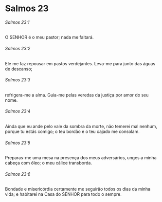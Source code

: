 # Salmos 23

###### Salmos 23:1

O SENHOR é o meu pastor; nada me faltará.

###### Salmos 23:2

Ele me faz repousar em pastos verdejantes. Leva-me para junto das águas de descanso;

###### Salmos 23:3

refrigera-me a alma. Guia-me pelas veredas da justiça por amor do seu nome.

###### Salmos 23:4

Ainda que eu ande pelo vale da sombra da morte, não temerei mal nenhum, porque tu estás comigo; o teu bordão e o teu cajado me consolam.

###### Salmos 23:5

Preparas-me uma mesa na presença dos meus adversários, unges a minha cabeça com óleo; o meu cálice transborda.

###### Salmos 23:6

Bondade e misericórdia certamente me seguirão todos os dias da minha vida; e habitarei na Casa do SENHOR para todo o sempre.

